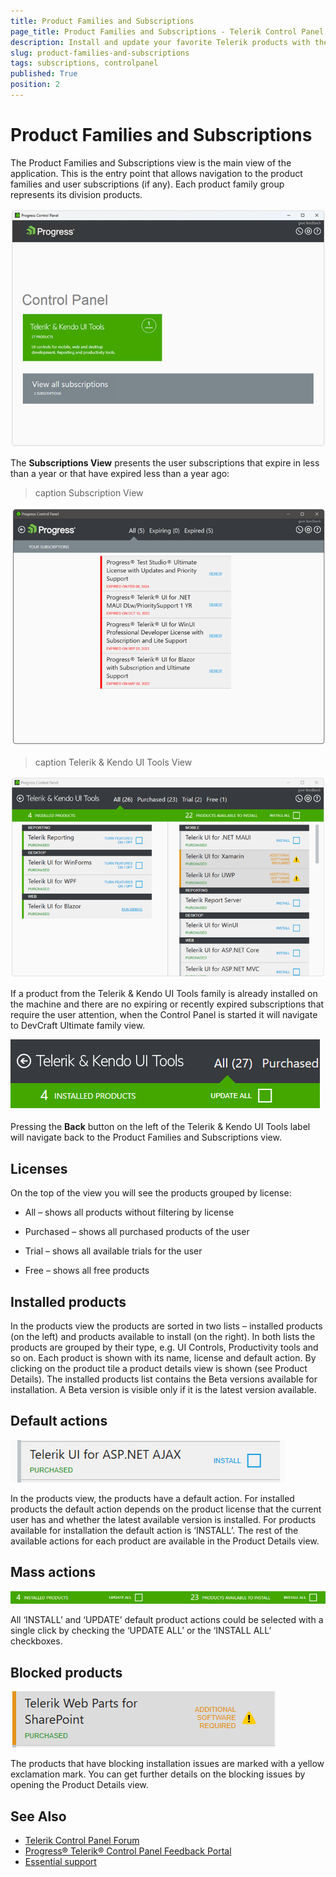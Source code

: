 ```yaml
---
title: Product Families and Subscriptions
page_title: Product Families and Subscriptions - Telerik Control Panel
description: Install and update your favorite Telerik products with the Telerik Control Panel.
slug: product-families-and-subscriptions
tags: subscriptions, controlpanel
published: True
position: 2 
---
```


# Product Families and Subscriptions

The Product Families and Subscriptions view is the main view of the application. This is the entry point
that allows navigation to the product families and user subscriptions (if any). Each product family group
represents its division products.

![Subscriptions Telerik Control Panel](images/subscriptions-telerik-control-panel.png)

The **Subscriptions View** presents the user subscriptions that expire in less than a year or that have
expired less than a year ago:

>caption Subscription View

![Subscriptions View Telerik Control Panel](images/subscriptions-view-telerik-control-panel.png)

>caption Telerik & Kendo UI Tools View

![DevCraft View Telerik Control Panel](images/devcraft-ultimate-view-telerik-control-panel.png)

If a product from the Telerik & Kendo UI Tools family is already installed on the machine and there are no expiring or recently expired subscriptions that require the user attention, when the Control Panel is started it will navigate to DevCraft Ultimate family view.  

![Default View Telerik Control Panel](images/default-view-telerik-control-panel.png)

Pressing the **Back** button on the left of the Telerik & Kendo UI Tools label will navigate back to the Product Families and Subscriptions view. 

## Licenses 

On the top of the view you will see the products grouped by license: 

* All – shows all products without filtering by license 

* Purchased – shows all purchased products of the user 

* Trial – shows all available trials for the user 

* Free – shows all free products 

## Installed products 

In the products view the products are sorted in two lists – installed products (on the left) and products available to install (on the right). In both lists the products are grouped by their type, e.g. UI Controls, Productivity tools and so on. Each product is shown with its name, license and default action. By clicking on the product tile a product details view is shown (see Product Details). The installed products list contains the Beta versions available for installation. A Beta version is visible only if it is the latest version available. 

## Default actions 

![Default Actions Telerik Control Panel](images/default-actions-telerik-control-panel.png)

In the products view,  the products have a default action. For installed products the default action depends on the product license that the current user has and whether the latest available version is installed. For products available for installation the default action is ‘INSTALL’. The rest of the available actions for each product are available in the Product Details view. 

## Mass actions 

![Mass Actions Telerik Control Panel](images/mass-actions-telerik-control-panel.png)

All ‘INSTALL’ and ‘UPDATE’ default product actions could be selected with a single click by checking the ‘UPDATE ALL’ or the ‘INSTALL ALL’ checkboxes. 

## Blocked products 

![Blocked Products Telerik Control Panel](images/blocked-products-telerik-control-panel.png)

The products that have blocking installation issues are marked with a yellow exclamation mark. You can get further details on the blocking issues by opening the Product Details view. 

## See Also

* [Telerik Control Panel Forum](https://www.telerik.com/forums/telerik-control-panel)
* [Progress® Telerik® Control Panel Feedback Portal](https://feedback.telerik.com/controlpanel) 
* [Essential support](http://www.telerik.com/support) 
